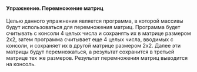 #### Упражнение. Перемножение матриц

Целью данного упражнения является программа, в которой массивы будут использоваться для перемножения матриц. 
Программа будет считывать с консоли 4 целых числа и сохранять их в матрице размером 2х2, 
затем программа считывает еще 4 целых числа, вводимых с консоли, и сохраняет их в другой матрице размером 2х2. 
Далее эти матрицы будут перемножаться, а результат сохранится в третьей матрице тех же размеров. 
Результат перемножения матриц выводится на консоль.
